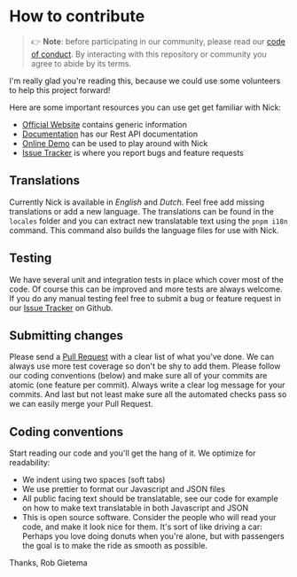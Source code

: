 # How to contribute

> 👉 **Note**: before participating in our community, please read our
> [code of conduct](https://github.com/robgietema/nick/blob/main/CODE_OF_CONDUCT.md).
> By interacting with this repository or community you agree to abide by its
> terms.

I'm really glad you're reading this, because we could use some volunteers to
help this project forward!

Here are some important resources you can use get get familiar with Nick:

- [Official Website](https://nickcms.org) contains generic information
- [Documentation](https://docs.nickcms.org) has our Rest API documentation
- [Online Demo](https://demo.nickcms.org) can be used to play around with Nick
- [Issue Tracker](https://github.com/robgietema/nick/issues) is where you report
  bugs and feature requests

## Translations

Currently Nick is available in _English_ and _Dutch_. Feel free add missing
translations or add a new language. The translations can be found in the
`locales` folder and you can extract new translatable text using the `pnpm i18n`
command. This command also builds the language files for use with Nick.

## Testing

We have several unit and integration tests in place which cover most of the
code. Of course this can be improved and more tests are always welcome. If you
do any manual testing feel free to submit a bug or feature request in our
[Issue Tracker](https://github.com/robgietema/nick/issues) on Github.

## Submitting changes

Please send a [Pull Request](https://github.com/robgietema/nick/pulls) with a
clear list of what you've done. We can always use more test coverage so don't be
shy to add them. Please follow our coding conventions (below) and make sure all
of your commits are atomic (one feature per commit). Always write a clear log
message for your commits. And last but not least make sure all the automated
checks pass so we can easily merge your Pull Request.

## Coding conventions

Start reading our code and you'll get the hang of it. We optimize for
readability:

- We indent using two spaces (soft tabs)
- We use prettier to format our Javascript and JSON files
- All public facing text should be translatable, see our code for example on
  how to make text translatable in both Javascript and JSON
- This is open source software. Consider the people who will read your code, and
  make it look nice for them. It's sort of like driving a car: Perhaps you love
  doing donuts when you're alone, but with passengers the goal is to make the
  ride as smooth as possible.

Thanks,
Rob Gietema
